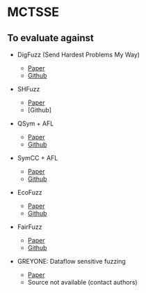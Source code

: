 # MCTSSE

## To evaluate against
- DigFuzz (Send Hardest Problems My Way)
    - [Paper](https://www.cs.ucr.edu/~heng/pubs/digfuzz_ndss19.pdf)
    - [Github](https://github.com/Cc-tec/digfuzz)

- SHFuzz
    - [Paper](https://mdpi-res.com/d_attachment/applsci/applsci-10-05449/article_deploy/applsci-10-05449-v2.pdf)
    - [Github]

- QSym + AFL
    - [Paper](https://www.usenix.org/system/files/conference/usenixsecurity18/sec18-yun.pdf)
    - [Github](https://github.com/sslab-gatech/qsym)

- SymCC + AFL
    - [Paper](https://www.usenix.org/system/files/sec20-poeplau.pdf)
    - [Github](https://github.com/eurecom-s3/symcc)

- EcoFuzz
    - [Paper](https://www.usenix.org/system/files/sec20fall_yue_prepub_0.pdf)
    - [Github](https://github.com/MoonLight-SteinsGate/EcoFuzz/)

- FairFuzz
    - [Paper](https://www.carolemieux.com/fairfuzz-ase18.pdf)
    - [Github](https://github.com/carolemieux/afl-rb)

- GREYONE: Dataflow sensitive fuzzing
    - [Paper](https://www.usenix.org/system/files/sec20spring_gan_prepub.pdf)
    - Source not available (contact authors)
